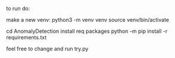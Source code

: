 to run do:

make a new venv:
python3 -m venv venv
source venv/bin/activate

cd AnomalyDetection
install req packages
python -m pip install -r requirements.txt

feel free to change and run try.py
